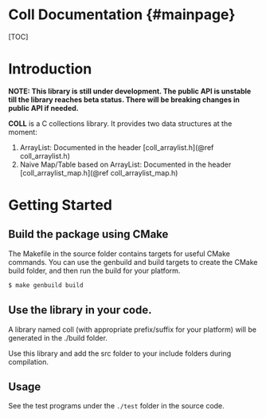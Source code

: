 # Coll Documentation                {#mainpage}

[TOC]

# Introduction
**NOTE: This library is still under development. The public API is unstable till the library reaches beta status. There will be breaking changes in public API if needed.**

**COLL** is a C collections library. It provides two data structures at the moment:
1. ArrayList: Documented in the header [coll_arraylist.h](@ref coll_arraylist.h) 
2. Naive Map/Table based on ArrayList: Documented in the header [coll_arraylist_map.h](@ref coll_arraylist_map.h) 

# Getting Started

## Build the package using CMake
The Makefile in the source folder contains targets for useful CMake commands.
You can use the genbuild and build targets to create the CMake build folder,
and then run the build for your platform.

```bash
$ make genbuild build
```
## Use the library in your code.
A library named coll (with appropriate prefix/suffix for your platform) will
be generated in the ./build folder.

Use this library and add the src folder to your include folders during
compilation.

## Usage
See the test programs under the `./test` folder in the source code.